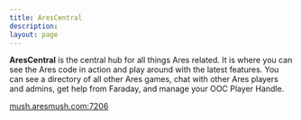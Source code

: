 ```yaml
---
title: AresCentral
description:
layout: page
---
```


**AresCentral** is the central hub for all things Ares related. It is where you can see the Ares code in action and play around with the latest features. You can see a directory of all other Ares games, chat with other Ares players and admins, get help from Faraday, and manage your OOC Player Handle.

<a href="telnet://telnet:mush.aresmush.com:7206">mush.aresmush.com:7206</a>